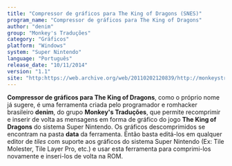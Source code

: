 ```yaml
---
title: "Compressor de gráficos para The King of Dragons (SNES)"
program_name: "Compressor de gráficos para The King of Dragons"
author: "denim"
group: "Monkey's Traduções"
category: "Gráficos"
platform: "Windows"
system: "Super Nintendo"
language: "Português"
release_date: "10/11/2014"
version: "1.1"
site: "http:https://web.archive.org/web/20110202120839/http://monkeystraducoes.com/ (fora do ar)"
---
```

<b>Compressor de gráficos para The King of Dragons</b>, como o próprio nome já sugere, é uma ferramenta criada pelo programador e romhacker brasileiro <b>denim</b>, do grupo <b>Monkey's Traduções</b>, que permite recomprimir e inserir de volta as mensagens em forma de gráfico do jogo <b>The King of Dragons</b> do sistema Super Nintendo. Os gráficos descomprimidos se encontram na pasta <b>data</b> da ferramenta. Então basta editá-los em qualquer editor de <i>tiles</i> com suporte aos gráficos do sistema Super Nintendo (Ex: Tile Molester, Tile Layer Pro, etc.) e usar esta ferramenta para comprimi-los novamente e inseri-los de volta na ROM.
